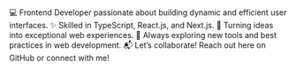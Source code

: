 💻 Frontend Developer passionate about building dynamic and efficient user interfaces.
✨ Skilled in TypeScript, React.js, and Next.js.
🚀 Turning ideas into exceptional web experiences.
🌱 Always exploring new tools and best practices in web development.
📬 Let’s collaborate! Reach out here on GitHub or connect with me!

<!---
ricardolopesit/ricardolopesit is a ✨ special ✨ repository because its `README.md` (this file) appears on your GitHub profile.
You can click the Preview link to take a look at your changes.
--->
